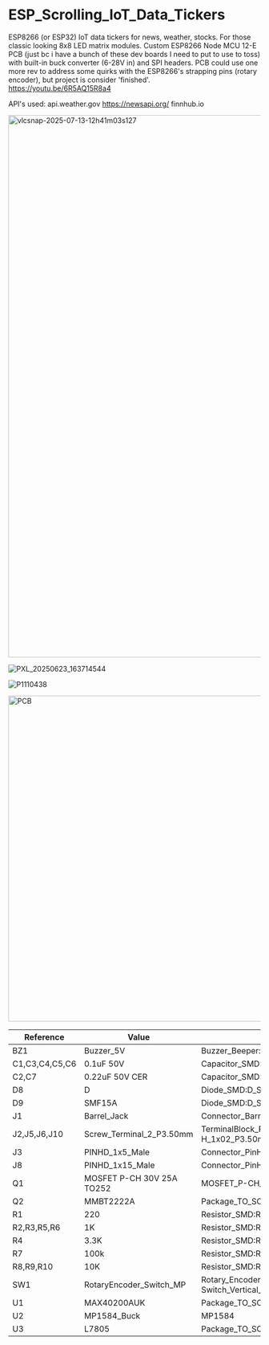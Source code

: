 # ESP_Scrolling_IoT_Data_Tickers
ESP8266 (or ESP32) IoT data tickers for news, weather, stocks. For those classic looking 8x8 LED matrix modules. Custom ESP8266 Node MCU 12-E PCB (just bc i have a bunch of these dev boards I need to put to use to toss) with built-in buck converter (6-28V in) and SPI headers. PCB could use one more rev to address some quirks with the ESP8266's strapping pins (rotary encoder), but project is consider 'finished'.  
https://youtu.be/6R5AQ15R8a4

API's used:
api.weather.gov
https://newsapi.org/
finnhub.io

<img width="1920" height="1080" alt="vlcsnap-2025-07-13-12h41m03s127" src="https://github.com/user-attachments/assets/b098f0cc-9393-42ed-935b-0f0a0a135597" />

![PXL_20250623_163714544](https://github.com/user-attachments/assets/e7ffc85a-02b7-469b-b387-6faad6f4ef6c)

![P1110438](https://github.com/user-attachments/assets/886af54f-24a8-4bbb-9fbd-8fce82c25473)

<img width="1432" height="649" alt="PCB" src="https://github.com/user-attachments/assets/aa618138-f004-412f-bd7a-feac1086d5c7" />

| Reference          | Value                      | Footprint                                                                 | Qty | DNP  | DigiKey P/N             |
|--------------------|----------------------------|---------------------------------------------------------------------------|-----|------|--------------------------|
| BZ1                | Buzzer_5V                  | Buzzer_Beeper:MagneticBuzzer_ProSignal_ABT-410-RC                         | 1   | DNP     |                          |
| C1,C3,C4,C5,C6     | 0.1uF 50V                  | Capacitor_SMD:C_1206_3216Metric                                           | 5   |      | 1276-1068-1-ND           |
| C2,C7              | 0.22uF 50V CER             | Capacitor_SMD:C_1206_3216Metric                                           | 2   |      | 445-2283-1-ND            |
| D8                 | D                          | Diode_SMD:D_SMC_Handsoldering                                            | 1   | DNP  | S5AC-FDICT-ND            |
| D9                 | SMF15A                     | Diode_SMD:D_SMF                                                           | 1   |      | SMF15A-E3-08CT-ND        |
| J1                 | Barrel_Jack                | Connector_BarrelJack:BarrelJack_GCT_DCJ200-10-A_Horizontal               | 1   |      | EJ508A-ND                |
| J2,J5,J6,J10       | Screw_Terminal_2_P3.50mm   | TerminalBlock_Phoenix:PT-1,5-2-3.5-H_1x02_P3.50mm_Horizontal              | 4   |      |732-2747-ND|
| J3                 | PINHD_1x5_Male             | Connector_PinHeader_2.54mm:PinHeader_1x05_P2.54mm_Vertical               | 1   |      |  generic 0.1" breakaway header                        |
| J8                 | PINHD_1x15_Male            | Connector_PinHeader_2.54mm:PinHeader_1x15_P2.54mm_Vertical               | 1   |      |   generic 0.1" breakaway header |
| Q1                 | MOSFET P-CH 30V 25A TO252  | MOSFET_P-CH_30V_25A_TO252                                                | 1   |      | 785-1106-1-ND            |
| Q2                 | MMBT2222A                  | Package_TO_SOT_SMD:SOT-23                                                 | 1   |      | MMBT2222ATPMSCT-ND       |
| R1                 | 220                        | Resistor_SMD:R_1206_3216Metric                                            | 1   |      | 311-220FRCT-ND           |
| R2,R3,R5,R6        | 1K                         | Resistor_SMD:R_1206_3216Metric                                            | 4   |      | 311-1.00KFRCT-ND         |
| R4                 | 3.3K                       | Resistor_SMD:R_1206_3216Metric                                            | 1   |      | 311-1.00KFRCT-ND         |
| R7                 | 100k                       | Resistor_SMD:R_1206_3216Metric                                            | 1   |      | 311-100KFRCT-ND          |
| R8,R9,R10          | 10K                        | Resistor_SMD:R_1206_3216Metric                                            | 3   |      | 311-10.0KFRCT-ND         |
| SW1                | RotaryEncoder_Switch_MP    | Rotary_Encoder:RotaryEncoder_Alps_EC11E-Switch_Vertical_H20mm            | 1   | DNP     | PEC11R-4220F-S0024-ND    |
| U1                 | MAX40200AUK                | Package_TO_SOT_SMD:SOT-23-5                                               | 1   |      | 175-MAX40203AUK+TCT-ND   |
| U2                 | MP1584_Buck                | MP1584                                                                    | 1   |      | Aliexpress(https://www.aliexpress.us/item/3256806890547813.html)                         |
| U3                 | L7805                      | Package_TO_SOT_SMD:TO-252-2                                               | 1   |DNP      | 497-7255-1-ND            |





